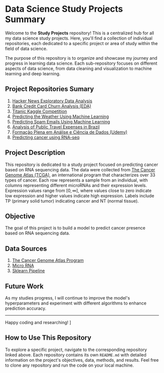 # Data Science Study Projects Summary

Welcome to the **Study Projects** repository! This is a centralized hub for all my data science study projects. Here, you'll find a collection of individual repositories, each dedicated to a specific project or area of study within the field of data science.

The purpose of this repository is to organize and showcase my journey and progress in learning data science. Each sub-repository focuses on different aspects of data science, from data cleaning and visualization to machine learning and deep learning.

## Project Repositories Sumary

1. [Hacker News Exploratory Data Analysis](https://github.com/rdcar/hacker-news-eda)
2. [Bank Credit Card Churn Analysis (EDA)](https://github.com/rdcar/credit-card-churn-analysis)
3. [Titanic Kaggle Competition](https://github.com/rdcar/titanic)
4. [Predicting the Weather Using Machine Learning](https://github.com/rdcar/weather-prediction)
5. [Predicting Spam Emails Using Machine Learning](https://github.com/rdcar/spam-detector)
6. [Analysis of Public Travel Expenses in Brazil](https://github.com/rdcar/federal-travel-spending-breakdown)
7. [Formação Plena em Análise e Ciência de Dados (Udemy)](https://github.com/rdcar/formacao-plena-analise-e-ciencia-de-dados-projects)
8. [Predicting cancer using RNA-seq](https://github/rdcar/cancer-predict-RNA)

## Project Description

This repository is dedicated to a study project focused on predicting cancer based on RNA sequencing data. The data were collected from [The Cancer Genome Atlas (TCGA)](https://www.cancer.gov/ccg/research/genome-sequencing/tcga), an international program that characterizes over 33 types of cancer. Each row represents a sample from an individual, with columns representing different microRNAs and their expression levels. Expression values range from $[0, \infty]$, where values close to zero indicate low expression and higher values indicate high expression. Labels include TP (primary solid tumor) indicating cancer and NT (normal tissue).

## Objective

The goal of this project is to build a model to predict cancer presence based on RNA sequencing data.

## Data Sources

1. [The Cancer Genome Atlas Program](https://www.cancer.gov/about-nci/organization/ccg/research/structural-genomics/tcga)
2. [Micro RNA](https://en.wikipedia.org/wiki/MicroRNA_sequencing)
3. [Sklearn Pipeline](https://scikit-learn.org/stable/modules/generated/sklearn.pipeline.Pipeline.html)

## Future Work

As my studies progress, I will continue to improve the model's hyperparameters and experiment with different algorithms to enhance prediction accuracy.

---

Happy coding and researching!
]

## How to Use This Repository

To explore a specific project, navigate to the corresponding repository linked above. Each repository contains its own `README.md` with detailed information on the project's objectives, data, methods, and results. Feel free to clone any repository and run the code on your local machine.
